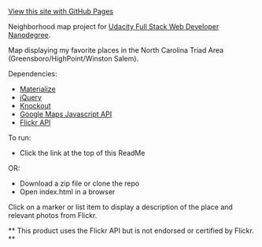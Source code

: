 [View this site with GitHub Pages](https://kcamloyd.github.io/triad-map/)

Neighborhood map project for [Udacity Full Stack Web Developer Nanodegree](https://www.udacity.com/course/full-stack-web-developer-nanodegree--nd004).

Map displaying my favorite places in the North Carolina Triad Area (Greensboro/HighPoint/Winston Salem).

Dependencies:
* [Materialize](http://materializecss.com/)
* [jQuery](http://jquery.com/)
* [Knockout](http://knockoutjs.com/)
* [Google Maps Javascript API](https://developers.google.com/maps/documentation/javascript/tutorial)
* [Flickr API](https://www.flickr.com/services/api/)

To run:
* Click the link at the top of this ReadMe

OR:
* Download a zip file or clone the repo
* Open index.html in a browser

Click on a marker or list item to display a description of the place and relevant photos from Flickr.

** This product uses the Flickr API but is not endorsed or certified by Flickr. **
